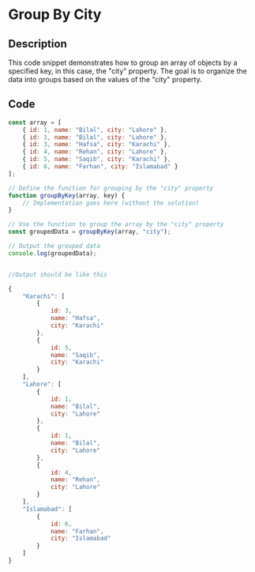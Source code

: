 # Group By City

## Description

This code snippet demonstrates how to group an array of objects by a specified key, in this case, the "city" property. The goal is to organize the data into groups based on the values of the "city" property.

## Code

```javascript
const array = [
    { id: 1, name: "Bilal", city: "Lahore" },
    { id: 1, name: "Bilal", city: "Lahore" },
    { id: 3, name: "Hafsa", city: "Karachi" },
    { id: 4, name: "Rehan", city: "Lahore" },
    { id: 5, name: "Saqib", city: "Karachi" },
    { id: 6, name: "Farhan", city: "Islamabad" }
];

// Define the function for grouping by the "city" property
function groupByKey(array, key) {
    // Implementation goes here (without the solution)
}

// Use the function to group the array by the "city" property
const groupedData = groupByKey(array, "city");

// Output the grouped data
console.log(groupedData);


//Output should be like this

{
    "Karachi": [
        {
            id: 3,
            name: "Hafsa",
            city: "Karachi"
        },
        {
            id: 5,
            name: "Saqib",
            city: "Karachi"
        }
    ],
    "Lahore": [
        {
            id: 1,
            name: "Bilal",
            city: "Lahore"
        },
        {
            id: 1,
            name: "Bilal",
            city: "Lahore"
        },
        {
            id: 4,
            name: "Rehan",
            city: "Lahore"
        }
    ],
    "Islamabad": [
        {
            id: 6,
            name: "Farhan",
            city: "Islamabad"
        }
    ]
}

```
